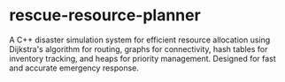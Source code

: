 # rescue-resource-planner
A C++ disaster simulation system for efficient resource allocation using Dijkstra's algorithm for routing, graphs for connectivity, hash tables for inventory tracking, and heaps for priority management. Designed for fast and accurate emergency response.
